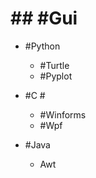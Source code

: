 # ## #Gui 

 - #Python 

	 - #Turtle 
	 - #Pyplot 

 - #C # 

	 - #Winforms 
	 - #Wpf 

 - #Java 

	 - Awt 
